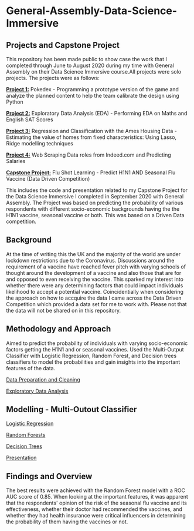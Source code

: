 # General-Assembly-Data-Science-Immersive
## Projects and Capstone Project

This repository has been made public to show case the work that I completed through June to August 2020 during my time with General Assembly on their Data Science Immersive course.All projects were solo projects. 
The projects were as follows:

[**Project 1:**]()
Pokedex - Programming a prototype version of the game and analyze the planned content to help the team calibrate the design using Python

[**Project 2:**]()
Exploratory Data Analysis (EDA)  - Performing EDA on Maths and English SAT Scores

[**Project 3:**]()
Regression and Classification with the Ames Housing Data - Estimating the value of homes from fixed characteristics: Using Lasso, Ridge modelling techniques

[**Project 4:**]()
Web Scraping Data roles from Indeed.com and Predicting Salaries

[**Capstone Project:**]()
Flu Shot Learning - Predict H1N1 AND Seasonal Flu Vaccine (Data Driven Competition)

This includes the code and presentation related to my Capstone Project for the Data Science Immersive I completed in September 2020 with General Assembly. The Project was based on predicting the probability of various respondents with different socio-economic backgrounds having the the H1N1 vaccine, seasonal vaccine or both. This was based on a Driven Data competition.

## Background

At the time of writing this the UK and the majority of the world are under lockdown restrictions due to the Coronavirus. Discussions around the requirement of a vaccine have reached fever pitch with varying schools of thought around the development of a vaccine and also those that are for and opposed to even receiving the vaccine. This sparked my interest into whether there were any determining factors that could impact individuals likelihood to accept a potential vaccine. Coincidentially when considering the approach on how to accquire the data I came across the Data Driven Competition which provided a data set for me to work with. Please not that the data will not be shared on in this repository.

## Methodology and Approach

Aimed to predict the probability of individuals with varying socio-economic factors getting the H1N1 and or seasonal vaccines. Used the Multi-Output Classifier with Logistic Regression, Random Forest, and Decision trees classifiers to model the probabilities and gain insights into the important features of the data.

[Data Preparation and Cleaning]()

[Exploratory Data Analysis]()

## Modelling - Multi-Outout Classifier
[Logistic Regression]()

[Random Forests]()

[Decision Trees]()

[Presentation]()

## Findings and Overview

The best results were achieved with the Random Forest model with a ROC AUC score of 0.85. When looking at the important features, it was apparent that the respondents' opinion of the risk of the seasonal flu vaccine and its effectiveness, whether their doctor had recommended the vaccines, and whether they had health insurance were critical influencers in determining the probability of them having the vaccines or not.
